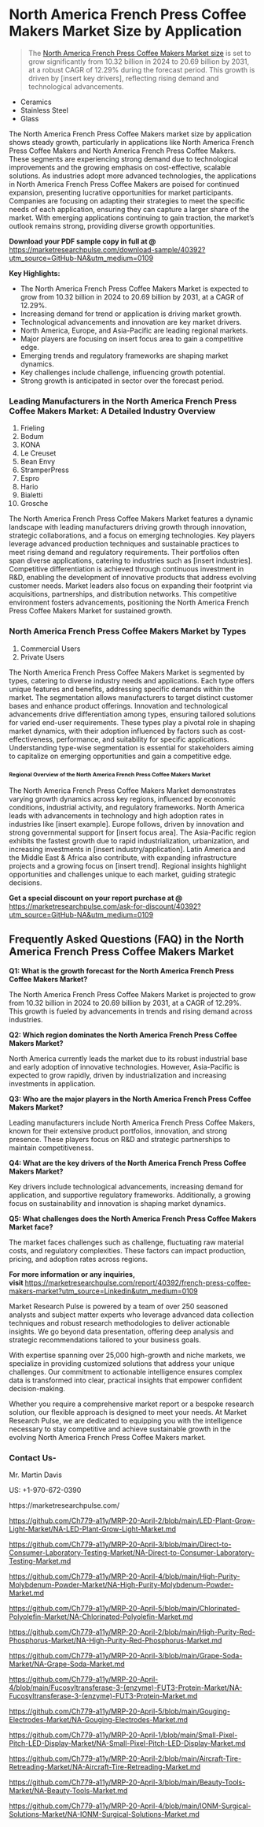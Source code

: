 <h1>North America French Press Coffee Makers Market&nbsp;Size by Application</h1><blockquote><p>The <a href="https://marketresearchpulse.com/download-sample/40392?utm_source=GitHub-NA&amp;utm_medium=0109">North America French Press Coffee Makers Market size</a> is set to grow significantly from 10.32 billion in 2024 to 20.69 billion by 2031, at a robust CAGR of 12.29% during the forecast period. This growth is driven by [insert key drivers], reflecting rising demand and technological advancements.</p></blockquote><ul><li>Ceramics<li> Stainless Steel<li> Glass</li></ul><p>The North America French Press Coffee Makers market size by application shows steady growth, particularly in applications like North America French Press Coffee Makers and North America French Press Coffee Makers. These segments are experiencing strong demand due to technological improvements and the growing emphasis on cost-effective, scalable solutions. As industries adopt more advanced technologies, the applications in North America French Press Coffee Makers are poised for continued expansion, presenting lucrative opportunities for market participants. Companies are focusing on adapting their strategies to meet the specific needs of each application, ensuring they can capture a larger share of the market. With emerging applications continuing to gain traction, the market’s outlook remains strong, providing diverse growth opportunities.</p><p><strong>Download your PDF sample copy in full at @ </strong><a href="https://marketresearchpulse.com/download-sample/40392?utm_source=GitHub-NA&amp;utm_medium=0109">https://marketresearchpulse.com/download-sample/40392?utm_source=GitHub-NA&amp;utm_medium=0109</a></p><p><strong>Key Highlights: </strong></p><ul><li>The North America French Press Coffee Makers Market is expected to grow from 10.32 billion in 2024 to 20.69 billion by 2031, at a CAGR of 12.29%.</li><li>Increasing demand for trend or application is driving market growth.</li><li>Technological advancements and innovation are key market drivers.</li><li>North America, Europe, and Asia-Pacific are leading regional markets.</li><li>Major players are focusing on insert focus area to gain a competitive edge.</li><li>Emerging trends and regulatory frameworks are shaping market dynamics.</li><li>Key challenges include challenge, influencing growth potential.</li><li>Strong growth is anticipated in sector over the forecast period.</li></ul><h3>Leading Manufacturers in the North America French Press Coffee Makers Market: A Detailed Industry Overview</h3><ol><li>Frieling</li><li>Bodum</li><li>KONA</li><li>Le Creuset</li><li>Bean Envy</li><li>StramperPress</li><li>Espro</li><li>Hario</li><li>Bialetti</li><li>Grosche</li></ol><div class="flex max-w-full flex-col flex-grow"><div class="min-h-8 text-message flex w-full flex-col items-end gap-2 whitespace-normal break-words [.text-message+&amp;]:mt-5" dir="auto" data-message-author-role="assistant" data-message-id="fd8432e4-4910-450d-b182-61b7bfb0a01f" data-message-model-slug="gpt-4o"><div class="flex w-full flex-col gap-1 empty:hidden first:pt-[3px]"><div class="markdown prose w-full break-words dark:prose-invert light"><p>The North America French Press Coffee Makers Market features a dynamic landscape with leading manufacturers driving growth through innovation, strategic collaborations, and a focus on emerging technologies. Key players leverage advanced production techniques and sustainable practices to meet rising demand and regulatory requirements. Their portfolios often span diverse applications, catering to industries such as [insert industries]. Competitive differentiation is achieved through continuous investment in R&amp;D, enabling the development of innovative products that address evolving customer needs. Market leaders also focus on expanding their footprint via acquisitions, partnerships, and distribution networks. This competitive environment fosters advancements, positioning the North America French Press Coffee Makers Market for sustained growth.</p></div></div></div></div><h3>North America French Press Coffee Makers Market by Types</h3><ol><li>Commercial Users<li> Private Users</li></ol><div class="flex max-w-full flex-col flex-grow"><div class="min-h-8 text-message flex w-full flex-col items-end gap-2 whitespace-normal break-words [.text-message+&amp;]:mt-5" dir="auto" data-message-author-role="assistant" data-message-id="084470be-0bb7-4664-bddf-5156b4f41249" data-message-model-slug="gpt-4o-mini"><div class="flex w-full flex-col gap-1 empty:hidden first:pt-[3px]"><div class="markdown prose w-full break-words dark:prose-invert light"><p>The North America French Press Coffee Makers Market is segmented by types, catering to diverse industry needs and applications. Each type offers unique features and benefits, addressing specific demands within the market. The segmentation allows manufacturers to target distinct customer bases and enhance product offerings. Innovation and technological advancements drive differentiation among types, ensuring tailored solutions for varied end-user requirements. These types play a pivotal role in shaping market dynamics, with their adoption influenced by factors such as cost-effectiveness, performance, and suitability for specific applications. Understanding type-wise segmentation is essential for stakeholders aiming to capitalize on emerging opportunities and gain a competitive edge.</p></div></div></div></div><h3><span style="font-size: 11px;">Regional Overview of the North America French Press Coffee Makers Market</span></h3><div class="flex max-w-full flex-col flex-grow"><div class="min-h-8 text-message flex w-full flex-col items-end gap-2 whitespace-normal break-words [.text-message+&amp;]:mt-5" dir="auto" data-message-author-role="assistant" data-message-id="e9038762-ce64-4e30-91c9-9bd413514231" data-message-model-slug="gpt-4o-mini"><div class="flex w-full flex-col gap-1 empty:hidden first:pt-[3px]"><div class="markdown prose w-full break-words dark:prose-invert light"><p>The North America French Press Coffee Makers Market demonstrates varying growth dynamics across key regions, influenced by economic conditions, industrial activity, and regulatory frameworks. North America leads with advancements in technology and high adoption rates in industries like [insert example]. Europe follows, driven by innovation and strong governmental support for [insert focus area]. The Asia-Pacific region exhibits the fastest growth due to rapid industrialization, urbanization, and increasing investments in [insert industry/application]. Latin America and the Middle East &amp; Africa also contribute, with expanding infrastructure projects and a growing focus on [insert trend]. Regional insights highlight opportunities and challenges unique to each market, guiding strategic decisions.</p></div></div></div></div><p><strong>Get a special discount on your report purchase at @ </strong><a href="https://marketresearchpulse.com/ask-for-discount/40392?utm_source=GitHub-NA&amp;utm_medium=0109">https://marketresearchpulse.com/ask-for-discount/40392?utm_source=GitHub-NA&amp;utm_medium=0109</a></p><h2>Frequently Asked Questions (FAQ) in the North America French Press Coffee Makers Market</h2><p><strong>Q1: What is the growth forecast for the North America French Press Coffee Makers Market?</strong></p><p>The North America French Press Coffee Makers Market is projected to grow from 10.32 billion in 2024 to 20.69 billion by 2031, at a CAGR of 12.29%. This growth is fueled by advancements in trends and rising demand across industries.</p><p><strong>Q2: Which region dominates the North America French Press Coffee Makers Market?</strong></p><p>North America currently leads the market due to its robust industrial base and early adoption of innovative technologies. However, Asia-Pacific is expected to grow rapidly, driven by industrialization and increasing investments in application.</p><p><strong>Q3: Who are the major players in the North America French Press Coffee Makers Market?</strong></p><p>Leading manufacturers include North America French Press Coffee Makers, known for their extensive product portfolios, innovation, and strong presence. These players focus on R&amp;D and strategic partnerships to maintain competitiveness.</p><p><strong>Q4: What are the key drivers of the North America French Press Coffee Makers Market?</strong></p><p>Key drivers include technological advancements, increasing demand for application, and supportive regulatory frameworks. Additionally, a growing focus on sustainability and innovation is shaping market dynamics.</p><p><strong>Q5: What challenges does the North America French Press Coffee Makers Market face?</strong></p><p>The market faces challenges such as challenge, fluctuating raw material costs, and regulatory complexities. These factors can impact production, pricing, and adoption rates across regions.</p><p><strong>For more information or any inquiries, visit&nbsp;</strong><a href="https://marketresearchpulse.com/report/40392/french-press-coffee-makers-market?utm_source=Linkedin&utm_medium=0109">https://marketresearchpulse.com/report/40392/french-press-coffee-makers-market?utm_source=Linkedin&utm_medium=0109</a></p><p>Market Research Pulse is powered by a team of over 250 seasoned analysts and subject matter experts who leverage advanced data collection techniques and robust research methodologies to deliver actionable insights. We go beyond data presentation, offering deep analysis and strategic recommendations tailored to your business goals.</p><p>With expertise spanning over 25,000 high-growth and niche markets, we specialize in providing customized solutions that address your unique challenges. Our commitment to actionable intelligence ensures complex data is transformed into clear, practical insights that empower confident decision-making.</p><p>Whether you require a comprehensive market report or a bespoke research solution, our flexible approach is designed to meet your needs. At Market Research Pulse, we are dedicated to equipping you with the intelligence necessary to stay competitive and achieve sustainable growth in the evolving North America French Press Coffee Makers market.</p><h3><strong>Contact Us-</strong></h3><p>Mr. Martin Davis</p><p>US: +1-970-672-0390</p><p>https://marketresearchpulse.com/</p><p><a href="https://github.com/Ch779-a11y/MRP-20-April-2/blob/main/LED-Plant-Grow-Light-Market/NA-LED-Plant-Grow-Light-Market.md">https://github.com/Ch779-a11y/MRP-20-April-2/blob/main/LED-Plant-Grow-Light-Market/NA-LED-Plant-Grow-Light-Market.md</a></p><p><a href="https://github.com/Ch779-a11y/MRP-20-April-3/blob/main/Direct-to-Consumer-Laboratory-Testing-Market/NA-Direct-to-Consumer-Laboratory-Testing-Market.md">https://github.com/Ch779-a11y/MRP-20-April-3/blob/main/Direct-to-Consumer-Laboratory-Testing-Market/NA-Direct-to-Consumer-Laboratory-Testing-Market.md</a></p><p><a href="https://github.com/Ch779-a11y/MRP-20-April-4/blob/main/High-Purity-Molybdenum-Powder-Market/NA-High-Purity-Molybdenum-Powder-Market.md">https://github.com/Ch779-a11y/MRP-20-April-4/blob/main/High-Purity-Molybdenum-Powder-Market/NA-High-Purity-Molybdenum-Powder-Market.md</a></p><p><a href="https://github.com/Ch779-a11y/MRP-20-April-5/blob/main/Chlorinated-Polyolefin-Market/NA-Chlorinated-Polyolefin-Market.md">https://github.com/Ch779-a11y/MRP-20-April-5/blob/main/Chlorinated-Polyolefin-Market/NA-Chlorinated-Polyolefin-Market.md</a></p><p><a href="https://github.com/Ch779-a11y/MRP-20-April-2/blob/main/High-Purity-Red-Phosphorus-Market/NA-High-Purity-Red-Phosphorus-Market.md">https://github.com/Ch779-a11y/MRP-20-April-2/blob/main/High-Purity-Red-Phosphorus-Market/NA-High-Purity-Red-Phosphorus-Market.md</a></p><p><a href="https://github.com/Ch779-a11y/MRP-20-April-3/blob/main/Grape-Soda-Market/NA-Grape-Soda-Market.md">https://github.com/Ch779-a11y/MRP-20-April-3/blob/main/Grape-Soda-Market/NA-Grape-Soda-Market.md</a></p><p><a href="https://github.com/Ch779-a11y/MRP-20-April-4/blob/main/Fucosyltransferase-3-(enzyme)-FUT3-Protein-Market/NA-Fucosyltransferase-3-(enzyme)-FUT3-Protein-Market.md">https://github.com/Ch779-a11y/MRP-20-April-4/blob/main/Fucosyltransferase-3-(enzyme)-FUT3-Protein-Market/NA-Fucosyltransferase-3-(enzyme)-FUT3-Protein-Market.md</a></p><p><a href="https://github.com/Ch779-a11y/MRP-20-April-5/blob/main/Gouging-Electrodes-Market/NA-Gouging-Electrodes-Market.md">https://github.com/Ch779-a11y/MRP-20-April-5/blob/main/Gouging-Electrodes-Market/NA-Gouging-Electrodes-Market.md</a></p><p><a href="https://github.com/Ch779-a11y/MRP-20-April-1/blob/main/Small-Pixel-Pitch-LED-Display-Market/NA-Small-Pixel-Pitch-LED-Display-Market.md">https://github.com/Ch779-a11y/MRP-20-April-1/blob/main/Small-Pixel-Pitch-LED-Display-Market/NA-Small-Pixel-Pitch-LED-Display-Market.md</a></p><p><a href="https://github.com/Ch779-a11y/MRP-20-April-2/blob/main/Aircraft-Tire-Retreading-Market/NA-Aircraft-Tire-Retreading-Market.md">https://github.com/Ch779-a11y/MRP-20-April-2/blob/main/Aircraft-Tire-Retreading-Market/NA-Aircraft-Tire-Retreading-Market.md</a></p><p><a href="https://github.com/Ch779-a11y/MRP-20-April-3/blob/main/Beauty-Tools-Market/NA-Beauty-Tools-Market.md">https://github.com/Ch779-a11y/MRP-20-April-3/blob/main/Beauty-Tools-Market/NA-Beauty-Tools-Market.md</a></p><p><a href="https://github.com/Ch779-a11y/MRP-20-April-4/blob/main/IONM-Surgical-Solutions-Market/NA-IONM-Surgical-Solutions-Market.md">https://github.com/Ch779-a11y/MRP-20-April-4/blob/main/IONM-Surgical-Solutions-Market/NA-IONM-Surgical-Solutions-Market.md</a></p>
